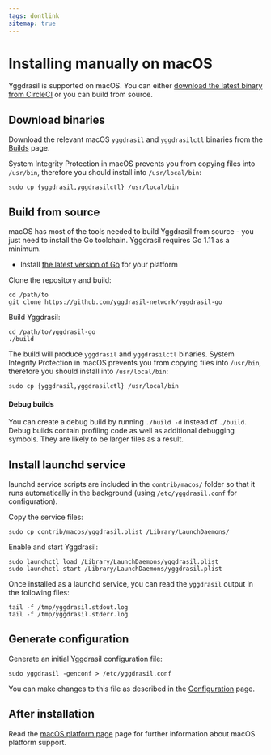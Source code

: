 ```yaml
---
tags: dontlink
sitemap: true
---
```


# Installing manually on macOS

Yggdrasil is supported on macOS. You can either [download the latest binary from
CircleCI](builds.md) or you can build from source.

## Download binaries

Download the relevant macOS `yggdrasil` and `yggdrasilctl` binaries from the
[Builds](builds.md) page.

System Integrity Protection in macOS prevents you from copying files into
`/usr/bin`, therefore you should install into `/usr/local/bin`:
```
sudo cp {yggdrasil,yggdrasilctl} /usr/local/bin
```

## Build from source

macOS has most of the tools needed to build Yggdrasil from source - you just
need to install the Go toolchain. Yggdrasil requires Go 1.11 as a minimum.

- Install [the latest version of Go](https://golang.org/dl/) for your platform

Clone the repository and build:
```
cd /path/to
git clone https://github.com/yggdrasil-network/yggdrasil-go
```

Build Yggdrasil:
```
cd /path/to/yggdrasil-go
./build
```

The build will produce `yggdrasil` and `yggdrasilctl` binaries. System Integrity
Protection in macOS prevents you from copying files into `/usr/bin`, therefore
you should install into `/usr/local/bin`:
```
sudo cp {yggdrasil,yggdrasilctl} /usr/local/bin
```

#### Debug builds

You can create a debug build by running `./build -d` instead of
`./build`. Debug builds contain profiling code as well as additional debugging
symbols. They are likely to be larger files as a result.

## Install launchd service

launchd service scripts are included in the `contrib/macos/` folder so that it
runs automatically in the background (using `/etc/yggdrasil.conf` for
configuration).

Copy the service files:
```
sudo cp contrib/macos/yggdrasil.plist /Library/LaunchDaemons/
```

Enable and start Yggdrasil:
```
sudo launchctl load /Library/LaunchDaemons/yggdrasil.plist
sudo launchctl start /Library/LaunchDaemons/yggdrasil.plist
```

Once installed as a launchd service, you can read the `yggdrasil` output in the
following files:
```
tail -f /tmp/yggdrasil.stdout.log
tail -f /tmp/yggdrasil.stderr.log
```

## Generate configuration

Generate an initial Yggdrasil configuration file:
```
sudo yggdrasil -genconf > /etc/yggdrasil.conf
```

You can make changes to this file as described in the
[Configuration](configuration.md) page.

## After installation

Read the [macOS platform page](platform-macos.md) page for further
information about macOS platform support.
